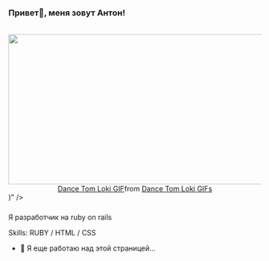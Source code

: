### Привет👋, меня зовут Антон!
<br clear="both">

<div align="center">
  <img height="300" width="600" src="https://<div class="tenor-gif-embed" data-postid="22329866" data-share-method="host" data-aspect-ratio="1.77778" data-width="100%"><a href="https://tenor.com/view/dance-tom-loki-gif-22329866">Dance Tom Loki GIF</a>from <a href="https://tenor.com/search/dance+tom+loki-gifs">Dance Tom Loki GIFs</a></div> <script type="text/javascript" async src="https://tenor.com/embed.js"></script>)"  />
</div>

###

Я разработчик на ruby on rails

Skills: RUBY / HTML / CSS

- 🔭 Я еще работаю над этой страницей... 
